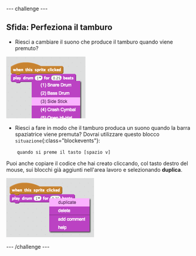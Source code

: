 \--- challenge \---

## Sfida: Perfeziona il tamburo

+ Riesci a cambiare il suono che produce il tamburo quando viene premuto?

![screenshot](images/band-drum-sound.png)

+ Riesci a fare in modo che il tamburo produca un suono quando la barra spaziatrice viene premuta? Dovrai utilizzare questo blocco `situazione`{:class="blockevents"}:

```blocks
    quando si preme il tasto [spazio v]
```

Puoi anche copiare il codice che hai creato cliccando, col tasto destro del mouse, sui blocchi già aggiunti nell'area lavoro e selezionando **duplica**.

![screenshot](images/band-duplicate-code.png)

\--- /challenge \---